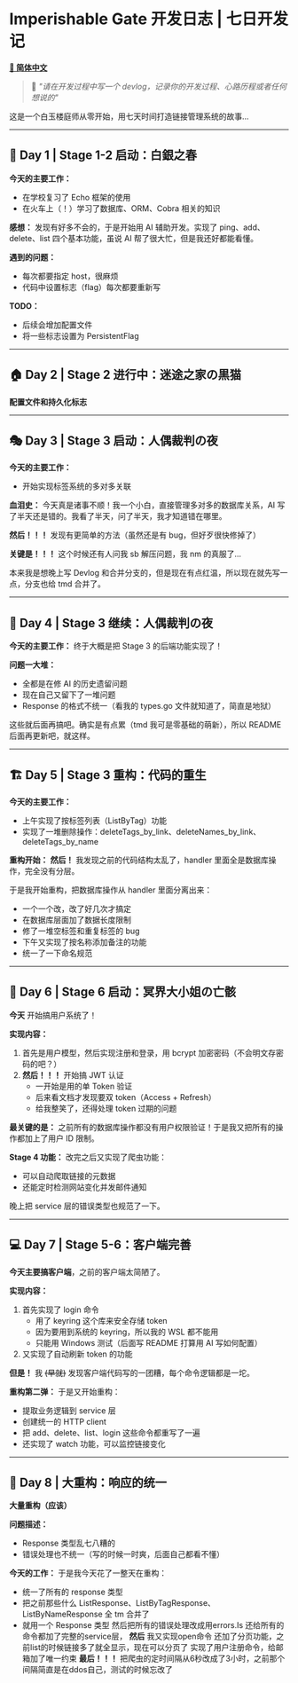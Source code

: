 # Imperishable Gate 开发日志 | 七日开发记

**[📖 简体中文](devlog.md)**

> 📖 *"请在开发过程中写一个 devlog，记录你的开发过程、心路历程或者任何想说的"*

这是一个白玉楼庭师从零开始，用七天时间打造链接管理系统的故事...

---

## 🌸 Day 1 | Stage 1-2 启动：白銀之春

**今天的主要工作：**
- 在学校复习了 Echo 框架的使用
- 在火车上（！）学习了数据库、ORM、Cobra 相关的知识

**感想：**
发现有好多不会的，于是开始用 AI 辅助开发。实现了 ping、add、delete、list 四个基本功能，虽说 AI 帮了很大忙，但是我还好都能看懂。

**遇到的问题：**
- 每次都要指定 host，很麻烦
- 代码中设置标志（flag）每次都要重新写

**TODO：**
- 后续会增加配置文件
- 将一些标志设置为 PersistentFlag

---

## 🏠 Day 2 | Stage 2 进行中：迷途之家の黒猫

**配置文件和持久化标志**

---

## 🎭 Day 3 | Stage 3 启动：人偶裁判の夜

**今天的主要工作：**
- 开始实现标签系统的多对多关联

**血泪史：**
今天真是诸事不顺！我一个小白，直接管理多对多的数据库关系，AI 写了半天还是错的。我看了半天，问了半天，我才知道错在哪里。

**然后！！！** 发现有更简单的方法（虽然还是有 bug，但好歹很快修掉了）

**关键是！！！** 这个时候还有人问我 sb 解压问题，我 nm 的真服了...

本来我是想晚上写 Devlog 和合并分支的，但是现在有点红温，所以现在就先写一点，分支也给 tmd 合并了。

---

## 🌸 Day 4 | Stage 3 继续：人偶裁判の夜

**今天的主要工作：**
终于大概是把 Stage 3 的后端功能实现了！

**问题一大堆：**
- 全都是在修 AI 的历史遗留问题
- 现在自己又留下了一堆问题
- Response 的格式不统一（看我的 types.go 文件就知道了，简直是地狱）

这些就后面再搞吧。确实是有点累（tmd 我可是零基础的萌新），所以 README 后面再更新吧，就这样。

---

## 🏗️ Day 5 | Stage 3 重构：代码的重生

**今天的主要工作：**
- 上午实现了按标签列表（ListByTag）功能
- 实现了一堆删除操作：deleteTags_by_link、deleteNames_by_link、deleteTags_by_name

**重构开始：**
**然后！** 我发现之前的代码结构太乱了，handler 里面全是数据库操作，完全没有分层。

于是我开始重构，把数据库操作从 handler 里面分离出来：
- 一个一个改，改了好几次才搞定
- 在数据库层面加了数据长度限制
- 修了一堆空标签和重复标签的 bug
- 下午又实现了按名称添加备注的功能
- 统一了一下命名规范

---

## 🔐 Day 6 | Stage 6 启动：冥界大小姐の亡骸

**今天** 开始搞用户系统了！

**实现内容：**
1. 首先是用户模型，然后实现注册和登录，用 bcrypt 加密密码（不会明文存密码的吧？）
2. **然后！！！** 开始搞 JWT 认证
   - 一开始是用的单 Token 验证
   - 后来看文档才发现要双 token（Access + Refresh）
   - 给我整笑了，还得处理 token 过期的问题

**最关键的是：**
之前所有的数据库操作都没有用户权限验证！于是我又把所有的操作都加上了用户 ID 限制。

**Stage 4 功能：**
改完之后又实现了爬虫功能：
- 可以自动爬取链接的元数据
- 还能定时检测网站变化并发邮件通知

晚上把 service 层的错误类型也规范了一下。

---

## 💻 Day 7 | Stage 5-6：客户端完善

**今天主要搞客户端**，之前的客户端太简陋了。

**实现内容：**
1. 首先实现了 login 命令
   - 用了 keyring 这个库来安全存储 token
   - 因为要用到系统的 keyring，所以我的 WSL 都不能用
   - 只能用 Windows 测试（后面写 README 打算用 AI 写如何配置）
2. 又实现了自动刷新 token 的功能

**但是！**
我 ~~(早就)~~ 发现客户端代码写的一团糟，每个命令逻辑都是一坨。

**重构第二弹：**
于是又开始重构：
- 提取业务逻辑到 service 层
- 创建统一的 HTTP client
- 把 add、delete、list、login 这些命令都重写了一遍
- 还实现了 watch 功能，可以监控链接变化

---

## 🚀 Day 8 | 大重构：响应的统一

**大量重构（应该）**

**问题描述：**
- Response 类型乱七八糟的
- 错误处理也不统一（写的时候一时爽，后面自己都看不懂）

**今天的工作：**
于是我今天花了一整天在重构：
- 统一了所有的 response 类型
- 把之前那些什么 ListResponse、ListByTagResponse、ListByNameResponse 全 tm 合并了
- 就用一个 Response 类型
然后把所有的错误处理改成用errors.Is
还给所有的命令都加了完整的service层，
**然后** 我又实现open命令
还加了分页功能，之前list的时候链接多了就全显示，现在可以分页了
实现了用户注册命令，给邮箱加了唯一约束
**最后！！！** 把爬虫的定时间隔从6秒改成了3小时，之前那个间隔简直是在ddos自己，测试的时候忘改了